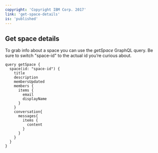 ```yaml
---
copyright: 'Copyright IBM Corp. 2017'
link: 'get-space-details'
is: 'published'
---
```

## Get space details

To grab info about a space you can use the _getSpace_ GraphQL query. Be sure to switch "space-id" to the actual id you’re curious about.

```
query getSpace {
  space(id: "space-id") {
    title
    description
    membersUpdated
    members {
      items {
        email
        displayName
      }
    }
    conversation{
      messages{
        items {
          content
        }
      }
    }
  }
}
```

